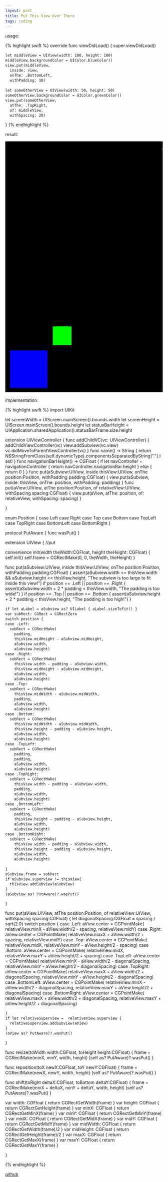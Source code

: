 ```yaml
---
layout: post
title: Put This View Over There
tags: coding
---
```


usage:

{% highlight swift %}
  override func viewDidLoad() {
    super.viewDidLoad()
    
    let middleView = UIView(width: 100, height: 100)
    middleView.backgroundColor = UIColor.blueColor()
    view.put(middleView,
      inside: view,
      onThe: .BottomLeft,
      withPadding: 10)
    
    let someOtherView = UIView(width: 50, height: 50)
    someOtherView.backgroundColor = UIColor.greenColor()
    view.put(someOtherView,
      atThe: .TopRight,
      of: middleView,
      withSpacing: 20)

  }
{% endhighlight %}

result:

![](/assets/putThisViewThere.png)


implementation:


{% highlight swift %}
import UIKit

let screenWidth = UIScreen.mainScreen().bounds.width
let screenHeight = UIScreen.mainScreen().bounds.height
let statusBarHeight = UIApplication.sharedApplication().statusBarFrame.size.height

extension UIViewController {
  func addChildVC(vc: UIViewController) {
    addChildViewController(vc)
    view.addSubview(vc.view)
    vc.didMoveToParentViewController(vc)
  }
  func name() -> String {
    return  NSStringFromClass(self.dynamicType).componentsSeparatedByString(".").last!
  }
  func navigationBarHeight() -> CGFloat {
    if let navController = navigationController {
      return navController.navigationBar.height
    } else {
      return 0
    }
  }
  func put(aSubview:UIView, inside thisView:UIView, onThe position:Position, withPadding padding:CGFloat) {
    view.put(aSubview, inside: thisView, onThe: position, withPadding: padding)
  }
  func put(aView:UIView, atThe position:Position, of relativeView:UIView, withSpacing spacing:CGFloat) {
    view.put(aView, atThe: position, of: relativeView, withSpacing: spacing)
  }
  
}

enum Position {
  case Left
  case Right
  case Top
  case Bottom
  case TopLeft
  case TopRight
  case BottomLeft
  case BottomRight
}

protocol PutAware {
  func wasPut()
}

extension UIView { //put
  
  convenience init(width theWidth:CGFloat, height theHeight: CGFloat) {
    self.init()
    self.frame = CGRectMake(0, 0, theWidth, theHeight)
  }
  
  func put(aSubview:UIView, inside thisView:UIView, onThe position:Position, withPadding padding:CGFloat) {
    assert(aSubview.width <= thisView.width &&
      aSubview.height <= thisView.height,
      "The subview is too large to fit inside this view!")
    if position == .Left || position == .Right {
      assert(aSubview.width + 2  * padding < thisView.width,
        "The padding is too wide!")
    }
    if position == .Top || position == .Bottom {
      assert(aSubview.height + 2  * padding < thisView.height,
        "The padding is too high!")
    }
    
    if let aLabel = aSubview as? UILabel { aLabel.sizeToFit() }
    var subRect: CGRect = CGRectZero
    switch position {
    case .Left:
      subRect = CGRectMake(
        padding,
        thisView.midHeight - aSubview.midHeight,
        aSubview.width,
        aSubview.height)
    case .Right:
      subRect = CGRectMake(
        thisView.width - padding - aSubview.width,
        thisView.midHeight - aSubview.midHeight,
        aSubview.width,
        aSubview.height)
    case .Top:
      subRect = CGRectMake(
        thisView.midWidth - aSubview.midWidth,
        padding,
        aSubview.width,
        aSubview.height)
    case .Bottom:
      subRect = CGRectMake(
        thisView.midWidth - aSubview.midWidth,
        thisView.height - padding - aSubview.height,
        aSubview.width,
        aSubview.height)
    case .TopLeft:
      subRect = CGRectMake(
        padding,
        padding,
        aSubview.width,
        aSubview.height)
    case .TopRight:
      subRect = CGRectMake(
        thisView.width - padding - aSubview.width,
        padding,
        aSubview.width,
        aSubview.height)
    case .BottomLeft:
      subRect = CGRectMake(
        padding,
        thisView.height - padding - aSubview.height,
        aSubview.width,
        aSubview.height)
    case .BottomRight:
      subRect = CGRectMake(
        thisView.width - padding - aSubview.width,
        thisView.height - padding - aSubview.height,
        aSubview.width,
        aSubview.height)
      
    }
    aSubview.frame = subRect
    if aSubview.superview != thisView{
      thisView.addSubview(aSubview)
    }
    (aSubview as? PutAware)?.wasPut()
  }
  
  func put(aView:UIView, atThe position:Position, of relativeView:UIView, withSpacing spacing:CGFloat) {
    let diagonalSpacing:CGFloat = spacing / sqrt(2.0)
    switch position {
    case .Left:
      aView.center = CGPointMake(
        relativeView.minX - aView.width/2 - spacing,
        relativeView.midY)
    case .Right:
      aView.center = CGPointMake(
        relativeView.maxX + aView.width/2 + spacing,
        relativeView.midY)
    case .Top:
      aView.center = CGPointMake(
        relativeView.midX,
        relativeView.minY - aView.height/2 - spacing)
    case .Bottom:
      aView.center = CGPointMake(
        relativeView.midX,
        relativeView.maxY + aView.height/2 + spacing)
    case .TopLeft:
      aView.center = CGPointMake(
        relativeView.minX - aView.width/2 - diagonalSpacing,
        relativeView.minY - aView.height/2 - diagonalSpacing)
    case .TopRight:
      aView.center = CGPointMake(
        relativeView.maxX + aView.width/2 + diagonalSpacing,
        relativeView.minY - aView.height/2 - diagonalSpacing)
    case .BottomLeft:
      aView.center = CGPointMake(
        relativeView.minX - aView.width/2 - diagonalSpacing,
        relativeView.maxY + aView.height/2 + diagonalSpacing)
    case .BottomRight:
      aView.center = CGPointMake(
        relativeView.maxX + aView.width/2 + diagonalSpacing,
        relativeView.maxY + aView.height/2 + diagonalSpacing)
      
    }
    if let relativeSuperview =  relativeView.superview {
      relativeSuperview.addSubview(aView)
    }
    (aView as? PutAware)?.wasPut()
  }
  
  func resize(toWidth width:CGFloat, toHeight height:CGFloat) {
    frame = CGRectMake(minX, minY, width, height)
    (self as? PutAware)?.wasPut()
  }
  
  func reposition(toX newX:CGFloat, toY newY:CGFloat) {
    frame = CGRectMake(newX, newY, width, height)
    (self as? PutAware)?.wasPut()
  }
  
  func shift(toRight deltaX:CGFloat, toBottom deltaY:CGFloat) {
    frame = CGRectMake(minX + deltaX, minY + deltaY, width, height)
    (self as? PutAware)?.wasPut()
  }
  
  var width: CGFloat {  return CGRectGetWidth(frame)  }
  var height: CGFloat { return CGRectGetHeight(frame) }
  var minX: CGFloat { return CGRectGetMinX(frame) }
  var minY: CGFloat { return CGRectGetMinY(frame) }
  var midX: CGFloat { return CGRectGetMidX(frame) }
  var midY: CGFloat { return CGRectGetMidY(frame) }
  var midWidth: CGFloat { return CGRectGetWidth(frame)/2 }
  var midHeight: CGFloat { return CGRectGetHeight(frame)/2 }
  var maxX: CGFloat { return CGRectGetMaxX(frame) }
  var maxY: CGFloat { return CGRectGetMaxY(frame) }
  
}

{% endhighlight %}


[github](https://github.com/kimjune01/Put)

